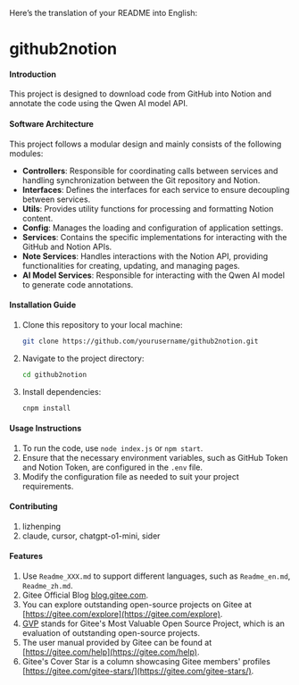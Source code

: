Here’s the translation of your README into English:

# github2notion

#### Introduction
This project is designed to download code from GitHub into Notion and annotate the code using the Qwen AI model API.

#### Software Architecture
This project follows a modular design and mainly consists of the following modules:
- **Controllers**: Responsible for coordinating calls between services and handling synchronization between the Git repository and Notion.
- **Interfaces**: Defines the interfaces for each service to ensure decoupling between services.
- **Utils**: Provides utility functions for processing and formatting Notion content.
- **Config**: Manages the loading and configuration of application settings.
- **Services**: Contains the specific implementations for interacting with the GitHub and Notion APIs.
- **Note Services**: Handles interactions with the Notion API, providing functionalities for creating, updating, and managing pages.
- **AI Model Services**: Responsible for interacting with the Qwen AI model to generate code annotations.

#### Installation Guide

1. Clone this repository to your local machine:
   ```bash
   git clone https://github.com/yourusername/github2notion.git
   ```
2. Navigate to the project directory:
   ```bash
   cd github2notion
   ```
3. Install dependencies:
   ```bash
   cnpm install
   ```

#### Usage Instructions

1. To run the code, use `node index.js` or `npm start`.
2. Ensure that the necessary environment variables, such as GitHub Token and Notion Token, are configured in the `.env` file.
3. Modify the configuration file as needed to suit your project requirements.

#### Contributing

1. lizhenping
2. claude, cursor, chatgpt-o1-mini, sider

#### Features

1. Use `Readme_XXX.md` to support different languages, such as `Readme_en.md`, `Readme_zh.md`.
2. Gitee Official Blog [blog.gitee.com](https://blog.gitee.com).
3. You can explore outstanding open-source projects on Gitee at [https://gitee.com/explore](https://gitee.com/explore).
4. [GVP](https://gitee.com/gvp) stands for Gitee's Most Valuable Open Source Project, which is an evaluation of outstanding open-source projects.
5. The user manual provided by Gitee can be found at [https://gitee.com/help](https://gitee.com/help).
6. Gitee's Cover Star is a column showcasing Gitee members' profiles [https://gitee.com/gitee-stars/](https://gitee.com/gitee-stars/).